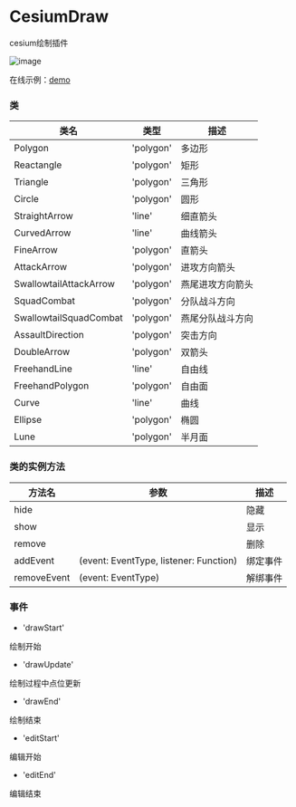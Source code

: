 # CesiumDraw
cesium绘制插件

![image](https://github.com/ethan-zf/CesiumDraw/assets/19545189/75b93c62-dd10-4c92-825c-c4ab01b454a7)


在线示例：[demo](https://ethan-zf.github.io/CesiumDraw/examples/index.html)


### 类

| 类名                   | 类型      | 描述             |
| ---------------------- | --------- | ---------------- |
| Polygon                | 'polygon' | 多边形           |
| Reactangle             | 'polygon' | 矩形             |
| Triangle               | 'polygon' | 三角形           |
| Circle                 | 'polygon' | 圆形             |
| StraightArrow          | 'line'    | 细直箭头         |
| CurvedArrow            | 'line'    | 曲线箭头         |
| FineArrow              | 'polygon' | 直箭头           |
| AttackArrow            | 'polygon' | 进攻方向箭头     |
| SwallowtailAttackArrow | 'polygon' | 燕尾进攻方向箭头 |
| SquadCombat            | 'polygon' | 分队战斗方向     |
| SwallowtailSquadCombat | 'polygon' | 燕尾分队战斗方向 |
| AssaultDirection       | 'polygon' | 突击方向         |
| DoubleArrow            | 'polygon' | 双箭头           |
| FreehandLine           | 'line'    | 自由线           |
| FreehandPolygon        | 'polygon' | 自由面           |
| Curve                  | 'line'    | 曲线             |
| Ellipse                | 'polygon' | 椭圆             |
| Lune                   | 'polygon' | 半月面           |

### 类的实例方法

| 方法名      | 参数                                   | 描述     |
| ----------- | -------------------------------------- | -------- |
| hide        |                                        | 隐藏     |
| show        |                                        | 显示     |
| remove      |                                        | 删除     |
| addEvent    | (event: EventType, listener: Function) | 绑定事件 |
| removeEvent | (event: EventType)                     | 解绑事件 |


### 事件

- 'drawStart'

绘制开始

- 'drawUpdate'

绘制过程中点位更新

- 'drawEnd'

绘制结束

- 'editStart'

编辑开始

- 'editEnd'

编辑结束